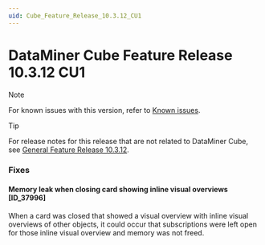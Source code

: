 ```yaml
---
uid: Cube_Feature_Release_10.3.12_CU1
---
```


# DataMiner Cube Feature Release 10.3.12 CU1

> [!NOTE]
> For known issues with this version, refer to [Known issues](xref:Known_issues).

> [!TIP]
> For release notes for this release that are not related to DataMiner Cube, see [General Feature Release 10.3.12](xref:General_Feature_Release_10.3.12).

### Fixes

#### Memory leak when closing card showing inline visual overviews [ID_37996]

<!-- MR 10.2.0 [CU21] (not included - SRA)/10.3.0 [CU10] - FR 10.3.12 [CU1] -->

When a card was closed that showed a visual overview with inline visual overviews of other objects, it could occur that subscriptions were left open for those inline visual overview and memory was not freed.
